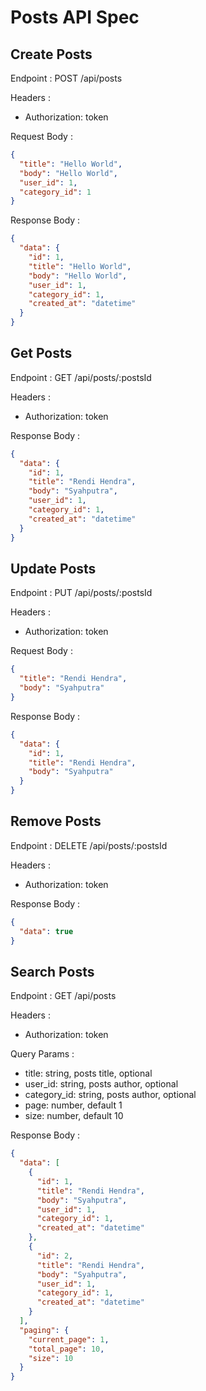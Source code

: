 # Posts API Spec

## Create Posts

Endpoint : POST /api/posts

Headers :

- Authorization: token

Request Body :

```json
{
  "title": "Hello World",
  "body": "Hello World",
  "user_id": 1,
  "category_id": 1
}
```

Response Body :

```json
{
  "data": {
    "id": 1,
    "title": "Hello World",
    "body": "Hello World",
    "user_id": 1,
    "category_id": 1,
    "created_at": "datetime"
  }
}
```

## Get Posts

Endpoint : GET /api/posts/:postsId

Headers :

- Authorization: token

Response Body :

```json
{
  "data": {
    "id": 1,
    "title": "Rendi Hendra",
    "body": "Syahputra",
    "user_id": 1,
    "category_id": 1,
    "created_at": "datetime"
  }
}
```

## Update Posts

Endpoint : PUT /api/posts/:postsId

Headers :

- Authorization: token

Request Body :

```json
{
  "title": "Rendi Hendra",
  "body": "Syahputra"
}
```

Response Body :

```json
{
  "data": {
    "id": 1,
    "title": "Rendi Hendra",
    "body": "Syahputra"
  }
}
```

## Remove Posts

Endpoint : DELETE /api/posts/:postsId

Headers :

- Authorization: token

Response Body :

```json
{
  "data": true
}
```

## Search Posts

Endpoint : GET /api/posts

Headers :

- Authorization: token

Query Params :

- title: string, posts title, optional
- user_id: string, posts author, optional
- category_id: string, posts author, optional
- page: number, default 1
- size: number, default 10

Response Body :

```json
{
  "data": [
    {
      "id": 1,
      "title": "Rendi Hendra",
      "body": "Syahputra",
      "user_id": 1,
      "category_id": 1,
      "created_at": "datetime"
    },
    {
      "id": 2,
      "title": "Rendi Hendra",
      "body": "Syahputra",
      "user_id": 1,
      "category_id": 1,
      "created_at": "datetime"
    }
  ],
  "paging": {
    "current_page": 1,
    "total_page": 10,
    "size": 10
  }
}
```
